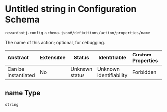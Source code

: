 # Untitled string in Configuration Schema

```txt
rewardbotj.config.schema.json#/definitions/action/properties/name
```

The name of this action; optional, for debugging.


| Abstract            | Extensible | Status         | Identifiable            | Custom Properties | Additional Properties | Access Restrictions | Defined In                                                               |
| :------------------ | ---------- | -------------- | ----------------------- | :---------------- | --------------------- | ------------------- | ------------------------------------------------------------------------ |
| Can be instantiated | No         | Unknown status | Unknown identifiability | Forbidden         | Allowed               | none                | [config.schema.json\*](../out/config.schema.json "open original schema") |

## name Type

`string`
